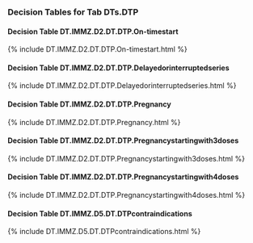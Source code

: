 ### Decision Tables for Tab  DTs.DTP
#### Decision Table DT.IMMZ.D2.DT.DTP.On-timestart
{% include DT.IMMZ.D2.DT.DTP.On-timestart.html %}
#### Decision Table DT.IMMZ.D2.DT.DTP.Delayedorinterruptedseries
{% include DT.IMMZ.D2.DT.DTP.Delayedorinterruptedseries.html %}
#### Decision Table DT.IMMZ.D2.DT.DTP.Pregnancy
{% include DT.IMMZ.D2.DT.DTP.Pregnancy.html %}
#### Decision Table DT.IMMZ.D2.DT.DTP.Pregnancystartingwith3doses
{% include DT.IMMZ.D2.DT.DTP.Pregnancystartingwith3doses.html %}
#### Decision Table DT.IMMZ.D2.DT.DTP.Pregnancystartingwith4doses
{% include DT.IMMZ.D2.DT.DTP.Pregnancystartingwith4doses.html %}
#### Decision Table DT.IMMZ.D5.DT.DTPcontraindications
{% include DT.IMMZ.D5.DT.DTPcontraindications.html %}


